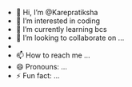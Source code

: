 - 👋 Hi, I’m @Karepratiksha
- 👀 I’m interested in coding
- 🌱 I’m currently learning bcs
- 💞️ I’m looking to collaborate on ...
- 
- 📫 How to reach me ...
- 😄 Pronouns: ...
- ⚡ Fun fact: ...

<!---
Karepratiksha/Karepratiksha is a ✨ special ✨ repository because its `README.md` (this file) appears on your GitHub profile.
You can click the Preview link to take a look at your changes.
--->
